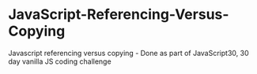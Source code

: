 # JavaScript-Referencing-Versus-Copying
Javascript referencing versus copying - Done as part of JavaScript30, 30 day vanilla JS coding challenge
